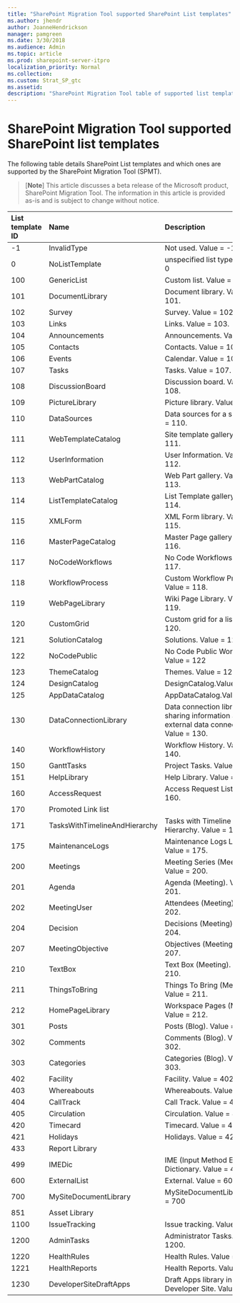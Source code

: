 ```yaml
---
title: "SharePoint Migration Tool supported SharePoint List templates"
ms.author: jhendr
author: JoanneHendrickson
manager: pamgreen
ms.date: 3/30/2018
ms.audience: Admin
ms.topic: article
ms.prod: sharepoint-server-itpro
localization_priority: Normal
ms.collection:
ms.custom: Strat_SP_gtc
ms.assetid: 
description: "SharePoint Migration Tool table of supported list templates for migration."
---
```


# SharePoint Migration Tool supported SharePoint list templates

The following table details SharePoint List templates and which ones are supported by the SharePoint Migration Tool (SPMT). 

> [**Note**]
> This article discusses a beta release of the Microsoft product, SharePoint Migration Tool. The information in this article is provided as-is and is subject to change without notice. 


|**List template ID**|**Name**|**Description**|**Supported by SPMT**|
|:-----|:-----|:-----|:-----|
|-1|InvalidType|Not used. Value = -1.|No|
|0|NoListTemplate|unspecified list type. Value = 0|No|
|100|GenericList|Custom list. Value = 100.|Yes|
|101|DocumentLibrary|Document library. Value = 101.|Yes|
|102|Survey|Survey. Value = 102.|Yes|
|103|Links|Links. Value = 103.|Yes|
|104|Announcements|Announcements. Value = 104.|Yes|
|105|Contacts|Contacts. Value = 105.|Yes|
|106|Events|Calendar. Value = 106.|Yes|
|107|Tasks|Tasks. Value = 107.|Yes|
|108|DiscussionBoard|Discussion board. Value = 108.|Yes|
|109|PictureLibrary|Picture library. Value = 109.|Yes|
|110|DataSources|Data sources for a site. Value = 110.|No|
|111|WebTemplateCatalog|Site template gallery. Value = 111.|No|
|112|UserInformation|User Information. Value = 112.|No|
|113|WebPartCatalog|Web Part gallery. Value = 113.|No|
|114|ListTemplateCatalog|List Template gallery. Value = 114.|No|
|115|XMLForm|XML Form library. Value = 115.|Yes|
|116|MasterPageCatalog|Master Page gallery. Value = 116.|No|
|117|NoCodeWorkflows|No Code Workflows. Value = 117.|No|
|118|WorkflowProcess|Custom Workflow Process. Value = 118.|No|
|119|WebPageLibrary|Wiki Page Library. Value = 119.|No|
|120|CustomGrid|Custom grid for a list. Value = 120.|No|
|121|SolutionCatalog|Solutions. Value = 121|No|
|122|NoCodePublic|No Code Public Workflow. Value = 122|No|
|123|ThemeCatalog|Themes. Value = 123|No|
|124|DesignCatalog|DesignCatalog.Value = 124|No|
|125|AppDataCatalog|AppDataCatalog.Value = 125|No|
|130|DataConnectionLibrary|Data connection library for sharing information about external data connections. Value = 130.|No|
|140|WorkflowHistory|Workflow History. Value = 140.|No|
|150|GanttTasks|Project Tasks. Value = 150.|Yes|
|151|HelpLibrary|Help Library. Value = 151.|No|
|160|AccessRequest|Access Request List. Value = 160.|No|
|170|Promoted Link list||No|
|171|TasksWithTimelineAndHierarchy|Tasks with Timeline and Hierarchy. Value = 171.|No|
|175|MaintenanceLogs|Maintenance Logs Library. Value = 175.|No|
|200|Meetings|Meeting Series (Meeting). Value = 200.|No|
|201|Agenda|Agenda (Meeting). Value = 201.|No|
|202|MeetingUser|Attendees (Meeting). Value = 202.|No|
|204|Decision|Decisions (Meeting). Value = 204.|No|
|207|MeetingObjective|Objectives (Meeting). Value = 207.|No|
|210|TextBox|Text Box (Meeting). Value = 210.|No|
|211|ThingsToBring|Things To Bring (Meeting). Value = 211.|No|
|212|HomePageLibrary|Workspace Pages (Meeting). Value = 212.|No|
|301|Posts|Posts (Blog). Value = 301.|Yes|
|302|Comments|Comments (Blog). Value = 302.|Yes|
|303|Categories|Categories (Blog). Value = 303.|Yes|
|402|Facility|Facility. Value = 402|No|
|403|Whereabouts|Whereabouts. Value = 403|No|
|404|CallTrack|Call Track. Value = 404|No|
|405|Circulation|Circulation. Value = 405|No|
|420|Timecard|Timecard. Value = 420|No|
|421|Holidays|Holidays. Value = 421|No|
|433|Report Library||No|
|499|IMEDic|IME (Input Method Editor) Dictionary. Value = 499|No|
|600|ExternalList|External. Value = 600|No|
|700|MySiteDocumentLibrary|MySiteDocumentLibrary.Value = 700|Yes|
|851|Asset Library||No|
|1100|IssueTracking|Issue tracking. Value = 1100.|Yes|
|1200|AdminTasks|Administrator Tasks. Value = 1200.|No|
|1220|HealthRules|Health Rules. Value = 1220|No|
|1221|HealthReports|Health Reports. Value = 1221|No|
|1230|DeveloperSiteDraftApps|Draft Apps library in Developer Site. Value = 1230|No|
